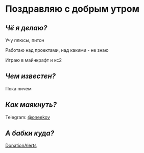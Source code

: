 # Поздравляю с добрым утром



## _**Чё я делаю?**_
Учу плюсы, питон

Работаю над проектами, над какими - не знаю

Играю в майнкрафт и кс2


## *Чем известен?*

Пока ничем


## *Как маякнуть?*

Telegram: [@oneekov](t.me/oneekov)


## *А бабки куда?*

[DonationAlerts](https://www.donationalerts.com/r/oneekov)
